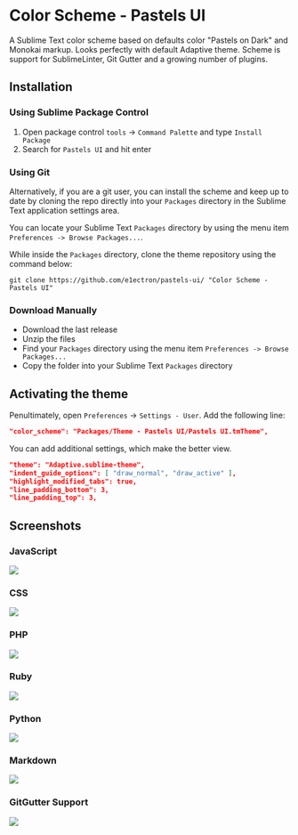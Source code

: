 # Color Scheme - Pastels UI

A Sublime Text color scheme based on defaults color "Pastels on Dark" and Monokai markup.
Looks perfectly with default Adaptive theme.
Scheme is support for SublimeLinter, Git Gutter and a growing number of plugins.

## Installation

### Using Sublime Package Control
1. Open package control `tools` → `Command Palette` and type `Install Package`
2. Search for `Pastels UI` and hit enter

### Using Git

Alternatively, if you are a git user, you can install the scheme and keep up to date by cloning the repo directly into your `Packages` directory in the Sublime Text application settings area.

You can locate your Sublime Text `Packages` directory by using the menu item `Preferences -> Browse Packages...`.

While inside the `Packages` directory, clone the theme repository using the command below:

	git clone https://github.com/e1ectron/pastels-ui/ "Color Scheme - Pastels UI"

### Download Manually

* Download the last release
* Unzip the files
* Find your `Packages` directory using the menu item  `Preferences -> Browse Packages...`
* Copy the folder into your Sublime Text `Packages` directory

## Activating the theme

Penultimately, open `Preferences` → `Settings - User`. Add the following line:

```json
"color_scheme": "Packages/Theme - Pastels UI/Pastels UI.tmTheme",
```

You can add additional settings, which make the better view.

```json
"theme": "Adaptive.sublime-theme",
"indent_guide_options": [ "draw_normal", "draw_active" ],
"highlight_modified_tabs": true,
"line_padding_bottom": 3,
"line_padding_top": 3,
```

## Screenshots

### JavaScript
![](https://raw.githubusercontent.com/e1ectron/pastels-ui/master/screenshots/js.png)

### CSS
![](https://raw.githubusercontent.com/e1ectron/pastels-ui/master/screenshots/css.png)

### PHP
![](https://raw.githubusercontent.com/e1ectron/pastels-ui/master/screenshots/php.png)

### Ruby
![](https://raw.githubusercontent.com/e1ectron/pastels-ui/master/screenshots/ruby.png)

### Python
![](https://raw.githubusercontent.com/e1ectron/pastels-ui/master/screenshots/python.png)

### Markdown

![](https://raw.githubusercontent.com/e1ectron/pastels-ui/master/screenshots/markdown.png)

### GitGutter Support

![](https://raw.githubusercontent.com/e1ectron/pastels-ui/master/screenshots/git-gutter.png)